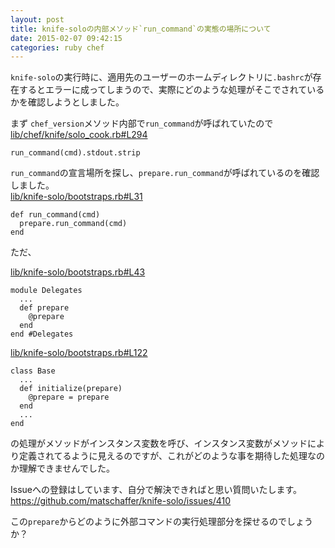 ```yaml
---
layout: post
title: knife-soloの内部メソッド`run_command`の実態の場所について
date: 2015-02-07 09:42:15
categories: ruby chef
---
```

<!-- {% raw %} -->
<p><code>knife-solo</code>の実行時に、適用先のユーザーのホームディレクトリに<code>.bashrc</code>が存在するとエラーに成ってしまうので、実際にどのような処理がそこでされているかを確認しようとしました。</p>

<p>まず <code>chef_version</code>メソッド内部で<code>run_command</code>が呼ばれていたので  <br>
<a href="https://github.com/matschaffer/knife-solo/blob/master/lib/chef/knife/solo_cook.rb#L294" rel="nofollow">lib/chef/knife/solo_cook.rb#L294</a></p>

<pre><code>run_command(cmd).stdout.strip
</code></pre>

<p><code>run_command</code>の宣言場所を探し、<code>prepare.run_command</code>が呼ばれているのを確認しました。  <br>
<a href="https://github.com/matschaffer/knife-solo/blob/f95195e5fc24ab12c540385caf087e50812ee42c/lib/knife-solo/bootstraps.rb#L31" rel="nofollow">lib/knife-solo/bootstraps.rb#L31</a></p>

<pre><code>def run_command(cmd)
  prepare.run_command(cmd)
end
</code></pre>

<p>ただ、</p>

<p><a href="https://github.com/matschaffer/knife-solo/blob/f95195e5fc24ab12c540385caf087e50812ee42c/lib/knife-solo/bootstraps.rb#L43" rel="nofollow">lib/knife-solo/bootstraps.rb#L43</a></p>

<pre><code>module Delegates
  ...
  def prepare
    @prepare
  end
end #Delegates
</code></pre>

<p><a href="https://github.com/matschaffer/knife-solo/blob/f95195e5fc24ab12c540385caf087e50812ee42c/lib/knife-solo/bootstraps.rb#L122" rel="nofollow">lib/knife-solo/bootstraps.rb#L122</a></p>

<pre><code>class Base
  ...
  def initialize(prepare)
    @prepare = prepare
  end
  ...
end
</code></pre>

<p>の処理がメソッドがインスタンス変数を呼び、インスタンス変数がメソッドにより定義されてるように見えるのですが、これがどのような事を期待した処理なのか理解できませんでした。</p>

<p>Issueへの登録はしています、自分で解決できればと思い質問いたします。<br>
<a href="https://github.com/matschaffer/knife-solo/issues/410" rel="nofollow">https://github.com/matschaffer/knife-solo/issues/410</a></p>

<p>この<code>prepare</code>からどのように外部コマンドの実行処理部分を探せるのでしょうか？</p>
<!-- {% endraw %} -->
